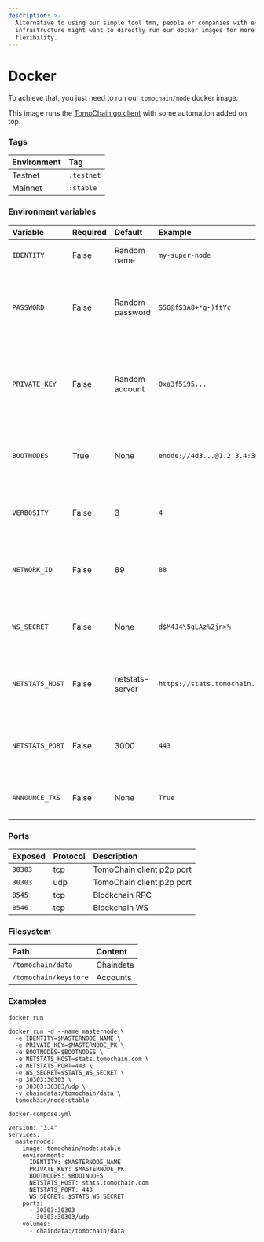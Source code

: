 ```yaml
---
description: >-
  Alternative to using our simple tool tmn, people or companies with existing
  infrastructure might want to directly run our docker images for more
  flexibility.
---
```


# Docker

To achieve that, you just need to run our `tomochain/node` docker image.

This image runs the [TomoChain go client](https://github.com/tomochain/tomochain) with some automation added on top.

### Tags <a id="tags"></a>

| Environment | Tag |
| :--- | :--- |
| Testnet | `:testnet` |
| Mainnet | `:stable` |

### Environment variables <a id="environment-variables"></a>

| Variable | Required | Default | Example | Description |
| :--- | :--- | :--- | :--- | :--- |
| `IDENTITY` | False | Random name | `my-super-node` | The name of your asternode |
| `PASSWORD` | False | Random password | `S5G@fS3A8+*g-)ftYc` | The password used by the the client to localy encrypt its account |
| `PRIVATE_KEY` | False | Random account | `0xa3f5195...` | The private key of the account who will identify the node and receive txs fees |
| `BOOTNODES` | True | None | `enode://4d3...@1.2.3.4:30301,enode://...` | The comma separated list of bootnodes. Find them [here](https://docs.tomochain.com/general/networks/) |
| `VERBOSITY` | False | 3 | `4` | The level of logging \(default one should be enough\) |
| `NETWORK_ID` | False | 89 | `88` | The network id of the join your node is joining. Find them [here](https://docs.tomochain.com/general/networks/) |
| `WS_SECRET` | False | None | `d$M4J4\5gLAz%Zjn>%` | The password to send data to the stats website |
| `NETSTATS_HOST` | False | netstats-server | `https://stats.tomochain.com` | The stats website to report to, regarding to your environment |
| `NETSTATS_PORT` | False | 3000 | `443` | The port used by the stats website \(usually 443\) |
| `ANNOUNCE_TXS` | False | None | `True` | Enable reporting transactions via RPC/WS |

### Ports <a id="ports"></a>

| Exposed | Protocol | Description |
| :--- | :--- | :--- |
| `30303` | tcp | TomoChain client p2p port |
| `30303` | udp | TomoChain client p2p port |
| `8545` | tcp | Blockchain RPC |
| `8546` | tcp | Blockchain WS |

### Filesystem <a id="filesystem"></a>

| Path | Content |
| :--- | :--- |
| `/tomochain/data` | Chaindata |
| `/tomochain/keystore` | Accounts |

### Examples <a id="examples"></a>

`docker run`

```text
docker run -d --name masternode \
  -e IDENTITY=$MASTERNODE_NAME \
  -e PRIVATE_KEY=$MASTERNODE_PK \
  -e BOOTNODES=$BOOTNODES \
  -e NETSTATS_HOST=stats.tomochain.com \
  -e NETSTATS_PORT=443 \
  -e WS_SECRET=$STATS_WS_SECRET \
  -p 30303:30303 \
  -p 30303:30303/udp \
  -v chaindata:/tomochain/data \
  tomochain/node:stable
```

`docker-compose.yml`

```text
version: "3.4"
services:
  masternode:
    image: tomochain/node:stable
    environment:
      IDENTITY: $MASTERNODE_NAME
      PRIVATE_KEY: $MASTERNODE_PK
      BOOTNODES: $BOOTNODES
      NETSTATS_HOST: stats.tomochain.com
      NETSTATS_PORT: 443
      WS_SECRET: $STATS_WS_SECRET
    ports:
      - 30303:30303
      - 30303:30303/udp
    volumes:
      - chaindata:/tomochain/data
```

